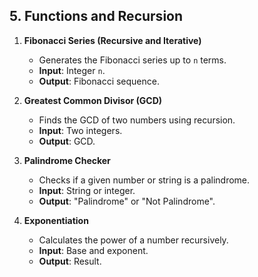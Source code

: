 ## 5. Functions and Recursion

1. **Fibonacci Series (Recursive and Iterative)**
   - Generates the Fibonacci series up to `n` terms.
   - **Input**: Integer `n`.
   - **Output**: Fibonacci sequence.

2. **Greatest Common Divisor (GCD)**
   - Finds the GCD of two numbers using recursion.
   - **Input**: Two integers.
   - **Output**: GCD.

3. **Palindrome Checker**
   - Checks if a given number or string is a palindrome.
   - **Input**: String or integer.
   - **Output**: "Palindrome" or "Not Palindrome".

4. **Exponentiation**
   - Calculates the power of a number recursively.
   - **Input**: Base and exponent.
   - **Output**: Result.